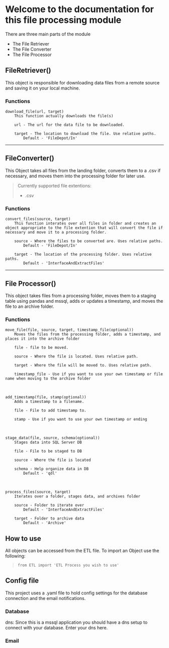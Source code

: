 # Welcome to the documentation for this file processing module

There are three main parts of the module

* The File Retriever
* The File Converter
* The File Processor


## FileRetriever()


This object is responsible for downloading data files from a remote source and saving it on your local machine.

### Functions

    download_file(url, target)
        This function actually downloads the file(s)

        url - The url for the data file to be downloaded.

        target - The location to download the file. Use relative paths.
            Default - 'FileDepot/In'
    

***
## FileConverter()


  This Object takes all files from the landing folder, converts them to a .csv if necessary, and moves them into the processing folder for later use.

> Currently supported file extentions:
> * .csv  

### Functions

    convert_files(source, target)
        This function interates over all files in folder and creates an object appropriate to the file extention that will convert the file if necessary and move it to a processing folder.

        source - Where the files to be converted are. Uses relative paths.
            Default - 'FileDepot/In'

        target - The location of the processing folder. Uses relative paths.
            Default - 'InterfaceAndExtractFiles'

***
## File Processor()

This object takes files from a processing folder, moves them to a staging table using pandas and mssql, adds or updates a timestamp, and moves the file to an archive folder.

### Functions

    move_file(file, source, target, timestamp_file(optional))
        Moves the files from the processing folder, adds a timestamp, and places it into the archive folder

        file - file to be moved.

        source - Where the file is located. Uses relative path.

        target - Where the file will be moved to. Uses relative path.

        timestamp_file - Use if you want to use your own timestamp or file name when moving to the archive folder
</br>

    add_timestamp(file, stamp(optional))
        Adds a timestamp to a filename.

        file - File to add timestamp to.

        stamp - Use if you want to use your own timestamp or ending
</br>

    stage_data(file, source, schema(optional))
        Stages data into SQL Server DB

        file - File to be staged to DB

        source - Where the file is located

        schema - Help organize data in DB
            Default - 'qdl'
</br>

    process_files(source, target)
        Iterates over a folder, stages data, and archives folder

        source - Folder to iterate over
            Default - 'InterfaceAndExtractFiles'

        target - Folder to archive data
            Default - 'Archive'



## How to use

All objects can be accessed from the ETL file. To import an Object use the following:  
>`from ETL import 'ETL Process you wish to use'`

## Config file

This project uses a .yaml file to hold config settings for the database connection and the email notifications.

### Database

dns: Since this is a mssql application you should have a dns setup to connect with your database. Enter your dns here.

### Email




